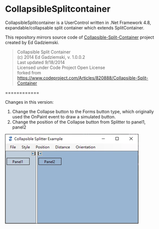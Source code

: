 ﻿CollapsibleSplitcontainer
============

CollapsibleSplitcontainer is a UserControl written in .Net Framework 4.8, expandable/collapsable split container which extends SplitContainer.  

This repository mirrors source code of [Collapsible-Split-Container](https://www.codeproject.com/Articles/820888/Collapsible-Split-Container) project created by Ed Gadziemski.  

> Collapsible Split Container  
> (c) 2014 Ed Gadziemski, v. 1.0.0.2  
> Last updated 9/18/2014  
> Licensed under Code Project Open License  
> forked from https://www.codeproject.com/Articles/820888/Collapsible-Split-Container  

============

Changes in this version:  

1. Change the Collapse button to the Forms button type, which originally used the OnPaint event to draw a simulated button.
2. Change the position of the Collapse button from Splitter to panel1, panel2

![example](example.webp)